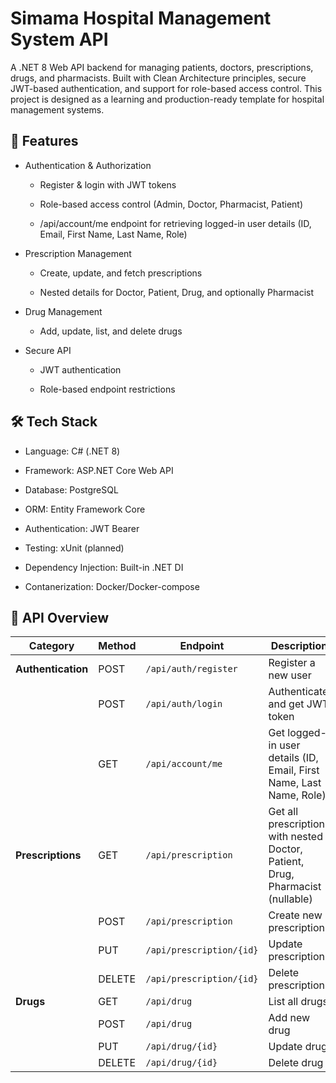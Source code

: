 # Simama Hospital Management System API
A .NET 8 Web API backend for managing patients, doctors, prescriptions, drugs, and pharmacists.
Built with Clean Architecture principles, secure JWT-based authentication, and support for role-based access control.
This project is designed as a learning and production-ready template for hospital management systems.

## 📌 Features
- Authentication & Authorization

    - Register & login with JWT tokens

    - Role-based access control (Admin, Doctor, Pharmacist, Patient)

    - /api/account/me endpoint for retrieving logged-in user details (ID, Email, First Name, Last Name, Role)

- Prescription Management

    - Create, update, and fetch prescriptions

    - Nested details for Doctor, Patient, Drug, and optionally Pharmacist

- Drug Management

    - Add, update, list, and delete drugs

- Secure API

    - JWT authentication

    - Role-based endpoint restrictions

## 🛠 Tech Stack
- Language: C# (.NET 8)

- Framework: ASP.NET Core Web API

- Database: PostgreSQL

- ORM: Entity Framework Core

- Authentication: JWT Bearer

- Testing: xUnit (planned)

- Dependency Injection: Built-in .NET DI

- Contanerization: Docker/Docker-compose

## 📌 API Overview
| **Category**       | **Method** | **Endpoint**             | **Description**                                                                |
| ------------------ | ---------- | ------------------------ | ------------------------------------------------------------------------------ |
| **Authentication** | POST       | `/api/auth/register`     | Register a new user                                                            |
|                    | POST       | `/api/auth/login`        | Authenticate and get JWT token                                                 |
|                    | GET        | `/api/account/me`        | Get logged-in user details (ID, Email, First Name, Last Name, Role)            |
| **Prescriptions**  | GET        | `/api/prescription`      | Get all prescriptions with nested Doctor, Patient, Drug, Pharmacist (nullable) |
|                    | POST       | `/api/prescription`      | Create new prescription                                                        |
|                    | PUT        | `/api/prescription/{id}` | Update prescription                                                            |
|                    | DELETE     | `/api/prescription/{id}` | Delete prescription                                                            |
| **Drugs**          | GET        | `/api/drug`              | List all drugs                                                                 |
|                    | POST       | `/api/drug`              | Add new drug                                                                   |
|                    | PUT        | `/api/drug/{id}`         | Update drug                                                                    |
|                    | DELETE     | `/api/drug/{id}`         | Delete drug                                                                    |
